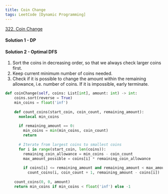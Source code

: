 ```yaml
---
title: Coin Change
tags: LeetCode [Dynamic Programming]
---
```


[322. Coin Change](https://leetcode.com/problems/coin-change/)

#### Solution 1 - DP
#### Solution 2 - Optimal DFS
1. Sort the coins in decreasing order, so that we always check larger coins first.  
1. Keep current minimum number of coins needed.  
1. Check if it is possible to change the amount within the remaining allowance, i.e. number of coins.
If it is impossible, early terminate.
```python
def coinChange(self, coins: List[int], amount: int) -> int:
    coins.sort(reverse = True)
    min_coins = float('inf')
    
    def count_coins(start_coin, coin_count, remaining_amount):
      nonlocal min_coins
      
      if remaining_amount == 0:
        min_coins = min(min_coins, coin_count)
        return
      
      # Iterate from largest coins to smallest coins
      for i in range(start_coin, len(coins)):
        remaining_coin_allowance = min_coins - coin_count
        max_amount_possible = coins[i] * remaining_coin_allowance
        
        if coins[i] <= remaining_amount and remaining_amount < max_amount_possible:
          count_coins(i, coin_count + 1, remaining_amount - coins[i])
      
    count_coins(0, 0, amount)
    return min_coins if min_coins < float('inf') else -1
```